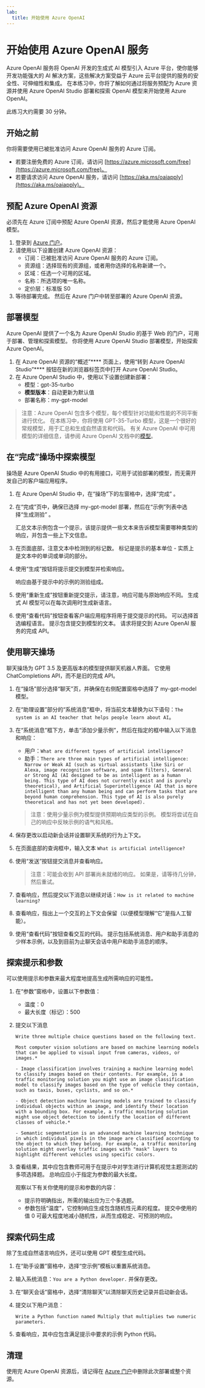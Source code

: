 ```yaml
---
lab:
  title: 开始使用 Azure OpenAI
---
```


# 开始使用 Azure OpenAI 服务

Azure OpenAI 服务将 OpenAI 开发的生成式 AI 模型引入 Azure 平台，使你能够开发功能强大的 AI 解决方案，这些解决方案受益于 Azure 云平台提供的服务的安全性、可伸缩性和集成。 在本练习中，你将了解如何通过将服务预配为 Azure 资源并使用 Azure OpenAI Studio 部署和探索 OpenAI 模型来开始使用 Azure OpenAI。

此练习大约需要 30 分钟。

## 开始之前

你将需要使用已被批准访问 Azure OpenAI 服务的 Azure 订阅。

- 若要注册免费的 Azure 订阅，请访问 [https://azure.microsoft.com/free](https://azure.microsoft.com/free)。
- 若要请求访问 Azure OpenAI 服务，请访问 [https://aka.ms/oaiapply](https://aka.ms/oaiapply)。

## 预配 Azure OpenAI 资源

必须先在 Azure 订阅中预配 Azure OpenAI 资源，然后才能使用 Azure OpenAI 模型。

1. 登录到 [Azure 门户](https://portal.azure.com)。
2. 请使用以下设置创建 Azure OpenAI 资源：
    - 订阅：已被批准访问 Azure OpenAI 服务的 Azure 订阅。
    - 资源组：选择现有的资源组，或者用你选择的名称新建一个。
    - 区域：任选一个可用的区域。
    - 名称：所选项的唯一名称。
    - 定价层：标准版 S0
3. 等待部署完成。 然后在 Azure 门户中转至部署的 Azure OpenAI 资源。

## 部署模型

Azure OpenAI 提供了一个名为 Azure OpenAI Studio 的基于 Web 的门户，可用于部署、管理和探索模型。 你将使用 Azure OpenAI Studio 部署模型，开始探索 Azure OpenAI。

1. 在 Azure OpenAI 资源的“概述”**** 页面上，使用“转到 Azure OpenAI Studio”**** 按钮在新的浏览器标签页中打开 Azure OpenAI Studio。
2. 在 Azure OpenAI Studio 中，使用以下设置创建新部署：
    - 模型：gpt-35-turbo
    - **模型版本**：自动更新为默认值
    - 部署名称：my-gpt-model

> 注意：Azure OpenAI 包含多个模型，每个模型针对功能和性能的不同平衡进行优化。 在本练习中，你将使用 GPT-35-Turbo 模型，这是一个很好的常规模型，用于汇总和生成自然语言和代码。 有关 Azure OpenAI 中可用模型的详细信息，请参阅 Azure OpenAI 文档中的[模型](https://learn.microsoft.com/azure/cognitive-services/openai/concepts/models)。

## 在“完成”操场中探索模型

操场是 Azure OpenAI Studio 中的有用接口，可用于试验部署的模型，而无需开发自己的客户端应用程序。

1. 在 Azure OpenAI Studio 中，在“操场”下的左窗格中，选择“完成” 。
2. 在“完成”页中，确保已选择 my-gpt-model 部署，然后在“示例”列表中选择“生成测验”   。

    汇总文本示例包含一个提示，该提示提供一些文本来告诉模型需要哪种类型的响应，并包含一些上下文信息。

3. 在页面底部，注意文本中检测到的标记数。 标记是提示的基本单位 - 实质上是文本中的单词或单词的部分。
4. 使用“生成”按钮将提示提交到模型并检索响应。

    响应由基于提示中的示例的测验组成。

5. 使用“重新生成”按钮重新提交提示，请注意，响应可能与原始响应不同。 生成式 AI 模型可以在每次调用时生成新语言。
6. 使用“查看代码”按钮查看客户端应用程序将用于提交提示的代码。 可以选择首选编程语言。 提示包含提交到模型的文本。 请求将提交到 Azure OpenAI 服务的完成 API。

## 使用聊天操场

聊天操场为 GPT 3.5 及更高版本的模型提供聊天机器人界面。 它使用 ChatCompletions API，而不是旧的完成 API。

1. 在“操场”部分选择“聊天”页，并确保在右侧配置窗格中选择了 my-gpt-model 模型。
2. 在“助理设置”部分的“系统消息”框中，将当前文本替换为以下语句：`The system is an AI teacher that helps people learn about AI`。

3. 在“系统消息”框下方，单击“添加少量示例”，然后在指定的框中输入以下消息和响应：

    - 用户：`What are different types of artificial intelligence?`
    - 助手：`There are three main types of artificial intelligence: Narrow or Weak AI (such as virtual assistants like Siri or Alexa, image recognition software, and spam filters), General or Strong AI (AI designed to be as intelligent as a human being. This type of AI does not currently exist and is purely theoretical), and Artificial Superintelligence (AI that is more intelligent than any human being and can perform tasks that are beyond human comprehension. This type of AI is also purely theoretical and has not yet been developed).`

    > 注意：使用少量示例为模型提供预期响应类型的示例。 模型将尝试在自己的响应中反映示例的语气和风格。

4. 保存更改以启动新会话并设置聊天系统的行为上下文。
5. 在页面底部的查询框中，输入文本 `What is artificial intelligence?`
6. 使用“发送”按钮提交消息并查看响应。

    > 注意：可能会收到 API 部署尚未就绪的响应。 如果是，请等待几分钟，然后重试。

7. 查看响应，然后提交以下消息以继续对话：`How is it related to machine learning?`
8. 查看响应，指出上一个交互的上下文会保留（以便模型理解“它”是指人工智能）。
9. 使用“查看代码”按钮查看交互的代码。 提示包括系统消息、用户和助手消息的少样本示例，以及到目前为止聊天会话中用户和助手消息的顺序。

## 探索提示和参数

可以使用提示和参数来最大程度地提高生成所需响应的可能性。

1. 在“参数”窗格中，设置以下参数值：
    - 温度：0
    - 最大长度（标记）：500

2. 提交以下消息

    ```
    Write three multiple choice questions based on the following text.

    Most computer vision solutions are based on machine learning models that can be applied to visual input from cameras, videos, or images.*

    - Image classification involves training a machine learning model to classify images based on their contents. For example, in a traffic monitoring solution you might use an image classification model to classify images based on the type of vehicle they contain, such as taxis, buses, cyclists, and so on.*

    - Object detection machine learning models are trained to classify individual objects within an image, and identify their location with a bounding box. For example, a traffic monitoring solution might use object detection to identify the location of different classes of vehicle.*

    - Semantic segmentation is an advanced machine learning technique in which individual pixels in the image are classified according to the object to which they belong. For example, a traffic monitoring solution might overlay traffic images with "mask" layers to highlight different vehicles using specific colors.
    ```

3. 查看结果，其中应包含教师可用于在提示中对学生进行计算机视觉主题测试的多项选择题。 总响应应小于指定为参数的最大长度。

    观察以下有关你使用的提示和参数的内容：

    - 提示符明确指出，所需的输出应为三个多选题。
    - 参数包括“温度”，它控制响应生成包含随机性元素的程度。 提交中使用的值 0 可最大程度地减小随机性，从而生成稳定、可预测的响应。

## 探索代码生成

除了生成自然语言响应外，还可以使用 GPT 模型生成代码。

1. 在“助手设置”窗格中，选择“空示例”模板以重置系统消息。
2. 输入系统消息：`You are a Python developer.` 并保存更改。
3. 在“聊天会话”窗格中，选择“清除聊天”以清除聊天历史记录并启动新会话。
4. 提交以下用户消息：

    ```
    Write a Python function named Multiply that multiplies two numeric parameters.
    ```

5. 查看响应，其中应包含满足提示中要求的示例 Python 代码。

## 清理

使用完 Azure OpenAI 资源后，请记得在 [Azure 门户](https://portal.azure.com)中删除此次部署或整个资源。
